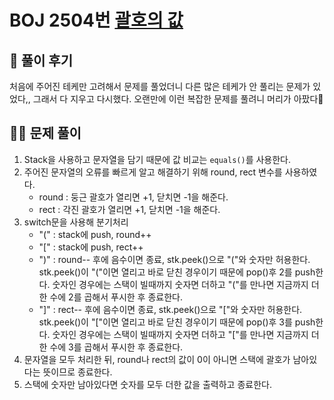 # BOJ 2504번 [괄호의 값](https://www.acmicpc.net/problem/2504)



## 🌈 풀이 후기

처음에 주어진 테케만 고려해서 문제를 풀었더니 다른 많은 테케가 안 풀리는 문제가 있었다,, 그래서 다 지우고 다시했다. 오랜만에 이런 복잡한 문제를 풀려니 머리가 아팠다🤯

## 👩‍🏫 문제 풀이

1. Stack을 사용하고 문자열을 담기 때문에 값 비교는 <code>equals()</code>를 사용한다. 
2. 주어진 문자열의 오류를 빠르게 알고 해결하기 위해 round, rect 변수를 사용하였다.
   - round : 둥근 괄호가 열리면 +1, 닫치면 -1을 해준다.
   - rect : 각진 괄호가 열리면 +1, 닫치면 -1을 해준다.
3. switch문을 사용해 분기처리
   - "(" : stack에 push, round++
   - "[" : stack에 push, rect++
   - ")" : round-- 후에 음수이면 종료, stk.peek()으로 "("와 숫자만 허용한다.
           stk.peek()이 "("이면 열리고 바로 닫친 경우이기 때문에 pop()후 2를 push한다. 숫자인 경우에는 스택이 빌때까지 숫자면 더하고 "("를 만나면 지금까지 더한 수에 2를 곱해서 푸시한 후 종료한다.
   - "]" : rect-- 후에 음수이면 종료, stk.peek()으로 "["와 숫자만 허용한다.
           stk.peek()이 "["이면 열리고 바로 닫친 경우이기 때문에 pop()후 3를 push한다. 숫자인 경우에는 스택이 빌때까지 숫자면 더하고 "["를 만나면 지금까지 더한 수에 3를 곱해서 푸시한 후 종료한다.
4. 문자열을 모두 처리한 뒤, round나 rect의 값이 0이 아니면 스택에 괄호가 남아있다는 뜻이므로 종료한다.
5. 스택에 숫자만 남아있다면 숫자를 모두 더한 값을 출력하고 종료한다.

